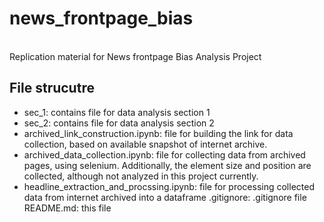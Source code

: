 # news_frontpage_bias

<br/>
Replication material for News frontpage Bias Analysis Project

## File strucutre
- sec_1: contains file for data analysis section 1
- sec_2: contains file for data analysis section 2
- archived_link_construction.ipynb: file for building the link for data collection, based on available snapshot of internet archive.
- archived_data_collection.ipynb: file for collecting data from archived pages, using selenium. Additionally, the element size and position are collected, although not analyzed in this project currently.
- headline_extraction_and_procssing.ipynb: file for processing collected data from internet archived into a dataframe
.gitignore: .gitignore file
README.md: this file